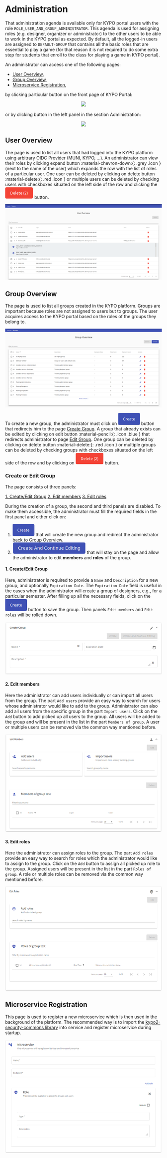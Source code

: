 # Administration 
That administration agenda is available only for KYPO portal users with the role `ROLE_USER_AND_GROUP_ADMINISTRATOR`. This agenda is used for assigning roles (e.g. designer, organizer or administrator) to the other users to be able to work in the KYPO portal as expected. By default, all the logged-in users are assigned to `DEFAULT-GROUP` that contains all the basic roles that are essential to play a game (for that reason it is not required to do some extra step for students that enroll to the class for playing a game in KYPO portal).

An administrator can access one of the following pages: 

* [User Overview](#user-overview), 
* [Group Overview](#group-overview),
* [Microservice Registration](#microservice-registration), 

by clicking particular button on the front page of KYPO Portal:

<p align="center">
  <img src="../../img/kypo-portal/administration/administration-agenda.png">
</p>


or by clicking button in the left panel in the section Administration: 

<p align="center">
  <img src="../../img/kypo-portal/administration/administration-left-panel.png">
</p>


## User Overview 
The page is used to list all users that had logged into the KYPO platform using arbitrary OIDC Provider (MUNI, KYPO, ...). An administrator can view their roles by clicking expand button :material-chevron-down:{: .grey .icon } (next to the name of the user) which expands the row with the list of roles of a particular user. One user can be deleted by clicking on delete button :material-delete:{: .red .icon } or multiple users can be deleted by checking users with checkboxes situated on the left side of the row and clicking the ![delete-button](../img/buttons/big-delete-button.png) button.  

![user-overview](../img/kypo-portal/administration/user-overview.png)

## Group Overview 
The page is used to list all groups created in the KYPO platform. Groups are important because roles are not assigned to users but to groups. The user acquires access to the KYPO portal based on the roles of the groups they belong to.

![group-overview](../img/kypo-portal/administration/group-overview.png) 

To create a new group, the administrator must click on ![create-button](../img/buttons/create-button.png) button that redirects him to the page [Create Group](#createedit-group). A group that already exists can be edited by clicking on edit button :material-pencil:{: .icon .blue } that redirects administrator to page [Edit Group](#createedit-group). One group can be deleted by clicking on delete button :material-delete:{: .red .icon } or multiple groups can be deleted by checking groups with checkboxes situated on the left side of the row and by clicking on ![delete-button](../img/buttons/big-delete-button.png) button.  


### Create or Edit Group

The page consists of three panels:

[1. Create/Edit Group](#1-createedit-group) 
[2. Edit members](#2-edit-members) 
[3. Edit roles](#3-edit-roles) 

During the creation of a group, the second and third panels are disabled. To make them accessible, the administrator must fill the required fields in the first panel and either click on: 
1. ![create-button](../img/buttons/create-button.png) that will create the new group and redirect the administrator back to Group Overview.  
2. ![create-and-edit-button](../img/buttons/create-and-continue-button.png) that will stay on the page and allow the administrator to edit **members** and **roles** of the group.

#### 1. Create/Edit Group
Here, administrator is required to provide a `Name` and `Description` for a new group, and optionally `Expiration Date`. The `Expiration Date` field is useful in the cases when the administrator will create a group of designers, e.g., for a particular semester. After filling up all the necessary fields, click on the ![create-button](../img/buttons/create-button.png) button to save the group. Then panels `Edit members` and `Edit roles` will be rolled down. 

![create-group-panel](../img/kypo-portal/administration/create-group.png)
#### 2. Edit members
Here the administrator can add users individually or can import all users from the group. The part `Add users` provide an easy way to search for users whose administrator would like to add to the group. Administrator can also add all users from the specific group in the part `Import users`. Click on the `Add` button to add picked up all users to the group. All users will be added to the group and will be present in the list in the part `Members of group`. A user or multiple users can be removed via the common way mentioned before.

![edit-members-panel](../img/kypo-portal/administration/edit-members.png)
#### 3. Edit roles 
Here the administrator can assign roles to the group. The part `Add roles` provide an easy way to search for roles which the administrator would like to assign to the group. Click on the `Add` button to assign all picked up role to the group. Assigned users will be present in the list in the part `Roles of group`. A role or multiple roles can be removed via the common way mentioned before.

![edit-roles-panel](../img/kypo-portal/administration/edit-roles.png)
## Microservice Registration
This page is used to register a new microservice which is then used in the background of the platform. The recommended way is to import the [kypo2-security-commons library](https://gitlab.ics.muni.cz/kypo-crp/backend-java/kypo2-security-commons) into service and register microservice during startup.

![microservice-page](../img/kypo-portal/administration/microservice-registration.png)
